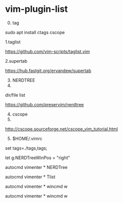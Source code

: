 # vim-plugin-list
0. tag

 sudo apt install ctags cscope

1.taglist

https://github.com/vim-scripts/taglist.vim

2.supertab

https://hub.fastgit.org/ervandew/supertab

3. NERDTREE
4. 
dir/file list

https://github.com/preservim/nerdtree

4. cscope
5. 
http://cscope.sourceforge.net/cscope_vim_tutorial.html


5.  $HOME/.vimrc

set tags=./tags,tags;

let g:NERDTreeWinPos = "right"

autocmd vimenter * NERDTree

autocmd vimenter * Tlist 

autocmd vimenter * wincmd w 

autocmd vimenter * wincmd w 

